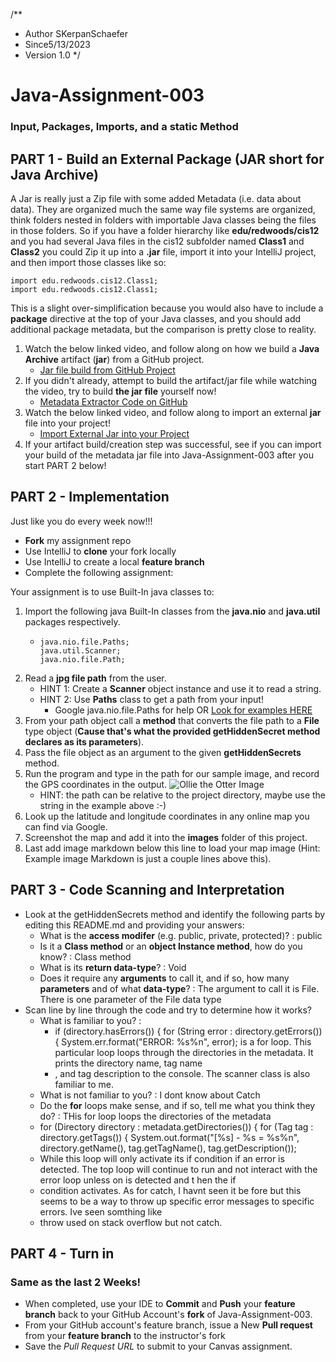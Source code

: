 /**
* Author SKerpanSchaefer
* Since5/13/2023
* Version 1.0
  */
# Java-Assignment-003

### Input, Packages, Imports, and a static Method

## PART 1 - Build an External Package (JAR short for Java Archive)

A Jar is really just a Zip file with some added Metadata (i.e. data about data). They are organized much the same way file systems are organized, 
think folders nested in folders with importable Java classes being the files in those folders. So if you have a folder hierarchy like **edu/redwoods/cis12** 
and you had several Java files in the cis12 subfolder named **Class1** and **Class2** you could Zip it up into a **.jar** file, import it into your IntelliJ project, 
and then import those classes like so:

```
import edu.redwoods.cis12.Class1;
import edu.redwoods.cis12.Class1;
```

This is a slight over-simplification because you would also have to include a **package** directive at the top of your Java classes, and you should add additional package metadata, but the comparison is pretty close to reality.


1. Watch the below linked video, and follow along on how we build a **Java Archive** artifact (**jar**) from a GitHub project.
    * [Jar file build from GitHub Project](https://redwoods.us-west-2.instructuremedia.com/embed/517c63e3-9624-4880-a46f-7eea3efe338a)
1. If you didn't already, attempt to build the artifact/jar file while watching the video, try to build **the jar file** yourself now!
    * [Metadata Extractor Code on GitHub](https://github.com/drewnoakes/metadata-extractor)
1. Watch the below linked video, and follow along to import an external **jar** file into your project!
    * [Import External Jar into your Project](https://redwoods.us-west-2.instructuremedia.com/embed/92f5cfd8-59f3-48b8-bbfe-a16c664625ac)
1. If your artifact build/creation step was successful, see if you can import your build of the metadata jar file into Java-Assignment-003 after you start PART 2 below!

## PART 2 - Implementation

Just like you do every week now!!!

* **Fork** my assignment repo
* Use IntelliJ to **clone** your fork locally
* Use IntelliJ to create a local **feature branch**
* Complete the following assignment:

Your assignment is to use Built-In java classes to:

1. Import the following java Built-In classes from the **java.nio** and **java.util** packages respectively.
    * ```
      java.nio.file.Paths;
      java.util.Scanner;
      java.nio.file.Path;
      ```
1. Read a **jpg file path** from the user.
     * HINT 1: Create a **Scanner** object instance and use it to read a string.
     * HINT 2: Use **Paths** class to get a path from your input!
         * Google java.nio.file.Paths for help OR [Look for examples HERE](https://www.geeksforgeeks.org/java-nio-file-paths-class-in-java/)
1. From your path object call a **method** that converts the file path to a **File** type object (**Cause that's what the provided getHiddenSecret method declares as its parameters**).
1. Pass the file object as an argument to the given **getHiddenSecrets** method.
1. Run the program and type in the path for our sample image, and record the GPS coordinates in the output.
  ![Ollie the Otter Image](images/OllieTheOtter.jpg)
    * HINT: the path can be relative to the project directory, maybe use the string in the example above :-)
1. Look up the latitude and longitude coordinates in any online map you can find via Google.
1. Screenshot the map and add it into the **images** folder of this project.
1. Last add image markdown below this line to load your map image (Hint: Example image Markdown is just a couple lines above this).

## PART 3 - Code Scanning and Interpretation

* Look at the getHiddenSecrets method and identify the following parts by editing this README.md and providing your answers:
    * What is the **access modifer** (e.g. public, private, protected)? : public
    * Is it a **Class method** or an **object Instance method**, how do you know? : Class method
    * What is its **return data-type**? : Void
    * Does it require any **arguments** to call it, and if so, how many **parameters** and of what **data-type**? : The argument to call it is File. There is one parameter of the File data type
* Scan line by line through the code and try to determine how it works?
    * What is familiar to you? :   
      * if (directory.hasErrors()) {
        for (String error : directory.getErrors()) {
        System.err.format("ERROR: %s%n", error); is a for loop. This particular loop loops through the directories in the metadata.  It prints the directory name, tag name
      * , and tag description to the console. The scanner class is also familiar to me.
    * What is not familiar to you? : I dont know about Catch
    * Do the **for** loops make sense, and if so, tell me what you think they do? : THis for loop loops the directories of the metadata 
    * for (Directory directory : metadata.getDirectories()) {
      for (Tag tag : directory.getTags()) {
      System.out.format("[%s] - %s = %s%n",
      directory.getName(), tag.getTagName(), tag.getDescription());
    * While this loop will only activate its if condition if an error is detected. The top loop will continue to run and not interact with the error loop unless on is detected and t hen the if
    * condition activates. As for catch, I havnt seen it be fore but this seems to be a way to throw up specific error messages to specific errors. Ive seen somthing like
    * throw used on stack overflow but not catch.

## PART 4 - Turn in

### Same as the last 2 Weeks!

* When completed, use your IDE to **Commit** and **Push** your **feature branch** back to your GitHub Account's **fork** of Java-Assignment-003.
* From your GitHub account's feature branch, issue a New **Pull request** from your **feature branch** to the instructor's fork
* Save the *Pull Request URL* to submit to your Canvas assignment.
